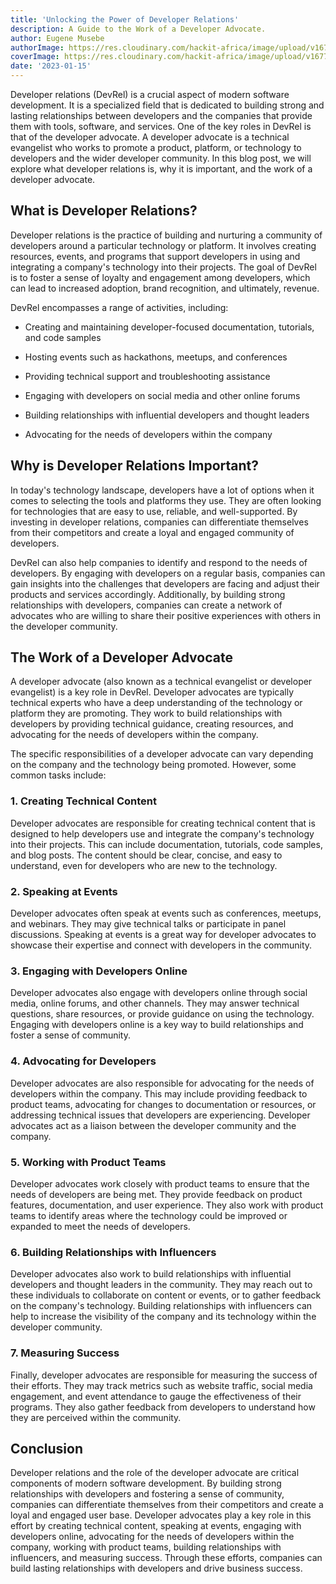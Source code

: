```yaml
---
title: 'Unlocking the Power of Developer Relations'
description: A Guide to the Work of a Developer Advocate.
author: Eugene Musebe
authorImage: https://res.cloudinary.com/hackit-africa/image/upload/v1675688988/DSC_8730_2.jpg
coverImage: https://res.cloudinary.com/hackit-africa/image/upload/v1677862813/devrel-cycle-b22396f40a7abf39face9d359c2b8cff0dba50d1c6e791e8a7c497291ec3abec.png
date: '2023-01-15'
---
```


Developer relations (DevRel) is a crucial aspect of modern software development. It is a specialized field that is dedicated to building strong and lasting relationships between developers and the companies that provide them with tools, software, and services. One of the key roles in DevRel is that of the developer advocate. A developer advocate is a technical evangelist who works to promote a product, platform, or technology to developers and the wider developer community. In this blog post, we will explore what developer relations is, why it is important, and the work of a developer advocate.


## What is Developer Relations?

Developer relations is the practice of building and nurturing a community of developers around a particular technology or platform. It involves creating resources, events, and programs that support developers in using and integrating a company's technology into their projects. The goal of DevRel is to foster a sense of loyalty and engagement among developers, which can lead to increased adoption, brand recognition, and ultimately, revenue.

DevRel encompasses a range of activities, including:

- Creating and maintaining developer-focused documentation, tutorials, and code samples

- Hosting events such as hackathons, meetups, and conferences

- Providing technical support and troubleshooting assistance

- Engaging with developers on social media and other online forums

- Building relationships with influential developers and thought leaders

- Advocating for the needs of developers within the company
 

## Why is Developer Relations Important?

In today's technology landscape, developers have a lot of options when it comes to selecting the tools and platforms they use. They are often looking for technologies that are easy to use, reliable, and well-supported. By investing in developer relations, companies can differentiate themselves from their competitors and create a loyal and engaged community of developers.

DevRel can also help companies to identify and respond to the needs of developers. By engaging with developers on a regular basis, companies can gain insights into the challenges that developers are facing and adjust their products and services accordingly. Additionally, by building strong relationships with developers, companies can create a network of advocates who are willing to share their positive experiences with others in the developer community.

## The Work of a Developer Advocate

A developer advocate (also known as a technical evangelist or developer evangelist) is a key role in DevRel. Developer advocates are typically technical experts who have a deep understanding of the technology or platform they are promoting. They work to build relationships with developers by providing technical guidance, creating resources, and advocating for the needs of developers within the company.

The specific responsibilities of a developer advocate can vary depending on the company and the technology being promoted. However, some common tasks include:

###  1. Creating Technical Content

Developer advocates are responsible for creating technical content that is designed to help developers use and integrate the company's technology into their projects. This can include documentation, tutorials, code samples, and blog posts. The content should be clear, concise, and easy to understand, even for developers who are new to the technology.

### 2. Speaking at Events

Developer advocates often speak at events such as conferences, meetups, and webinars. They may give technical talks or participate in panel discussions. Speaking at events is a great way for developer advocates to showcase their expertise and connect with developers in the community.

### 3. Engaging with Developers Online

Developer advocates also engage with developers online through social media, online forums, and other channels. They may answer technical questions, share resources, or provide guidance on using the technology. Engaging with developers online is a key way to build relationships and foster a sense of community.

### 4. Advocating for Developers

Developer advocates are also responsible for advocating for the needs of developers within the company. This may include providing feedback to product teams, advocating for changes to documentation or resources, or addressing technical issues that developers are experiencing. Developer advocates act as a liaison between the developer community and the company.

### 5. Working with Product Teams

Developer advocates work closely with product teams to ensure that the needs of developers are being met. They provide feedback on product features, documentation, and user experience. They also work with product teams to identify areas where the technology could be improved or expanded to meet the needs of developers.

### 6. Building Relationships with Influencers

Developer advocates also work to build relationships with influential developers and thought leaders in the community. They may reach out to these individuals to collaborate on content or events, or to gather feedback on the company's technology. Building relationships with influencers can help to increase the visibility of the company and its technology within the developer community.

### 7. Measuring Success

Finally, developer advocates are responsible for measuring the success of their efforts. They may track metrics such as website traffic, social media engagement, and event attendance to gauge the effectiveness of their programs. They also gather feedback from developers to understand how they are perceived within the community.

## Conclusion

Developer relations and the role of the developer advocate are critical components of modern software development. By building strong relationships with developers and fostering a sense of community, companies can differentiate themselves from their competitors and create a loyal and engaged user base. Developer advocates play a key role in this effort by creating technical content, speaking at events, engaging with developers online, advocating for the needs of developers within the company, working with product teams, building relationships with influencers, and measuring success. Through these efforts, companies can build lasting relationships with developers and drive business success.